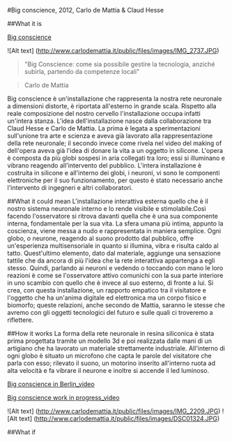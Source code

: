 #Big conscience, 2012, Carlo de Mattia & Claud Hesse

##What it is

[Big conscience](http://www.carlodemattia.it/public/?s=projects&m=category&x=30&y=69)

![Alt text] (http://www.carlodemattia.it/public/files/images/IMG_2737.JPG)


>"Big Conscience: come sia possibile gestire la tecnologia, anziché subirla, partendo da competenze locali"

>Carlo de Mattia

Big conscience è un'installazione che rappresenta la nostra rete neuronale a dimensioni distorte, è riportata all'esterno in grande scala. Rispetto alla reale composizione del nostro cervello l'installazione occupa infatti un'intera stanza. L'idea dell'installazione nasce dalla collaborazione tra Claud Hesse e Carlo de Mattia. La prima è legata a sperimentazioni sull'unione tra arte e scienza e aveva già lavorato alla rappresentazione della rete neuronale; il secondo invece come rivela nel video del making of dell'opera aveva già l'idea di donare la vita a un oggetto in silicone. 
L'opera è composta da più globi sospesi in aria collegati tra loro; essi si illuminano e vibrano reagendo all'intervento del pubblico. L'intera installazione è costruita in silicone e all'interno dei globi, i neuroni, vi sono le componenti elettroniche per il suo funzionamento, per questo è stato necessario anche l'intervento di ingegneri e altri collaboratori.

##What it could mean
L'installazione interattiva esterna quello che è il nostro sistema neuronale interno e lo rende visibile e stimolabile.Così facendo l'osservatore si ritrova davanti quella che è una sua componente interna, fondamentale per la sua vita. La sfera umana più intima, appunto la coscienza, viene messa a nudo e rappresentata in maniera semplice. Ogni globo, o neurone, reagendo al suono prodotto dal pubblico, offre un'esperienza multisensoriale in quanto si illumina, vibra e risulta caldo al tatto. Quest'ultimo elemento, dato dal materiale, aggiunge una sensazione tattile che da ancora di più l'idea che la rete interattiva appartenga a egli stesso. Quindi, parlando ai neuroni e vedendo o toccando con mano le loro reazioni è come se l'osservatore attivo comunichi con la sua parte interiore in uno scambio con quello che è invece al suo esterno, di fronte a lui.
Si crea, con questa installazione, un rapporto empatico tra il visitatore e l'oggetto che ha un'anima digitale ed elettronica ma un corpo fisico e biomorfo; queste relazioni, anche secondo de Mattia, saranno le stesse che avremo con gli oggetti tecnologici del futuro e sulle quali ci troveremo a riflettere.

##How it works
La forma della rete neuronale in resina siliconica è stata prima progettata tramite un modello 3d e poi realizzata dalle mani di un artigiano che ha lavorato un materiale strettamente industriale. All'interno di ogni globo è situato un microfono che capta le parole del visitatore che parla con esso; rilevato il suono, un motorino inserito all'interno ruota ad alta velocità e fa vibrare il neurone e inoltre si accende il led luminoso.


[Big conscience in Berlin_video](https://www.youtube.com/watch?v=cFwMLixDTQ8)

[Big conscience work in progress_video](https://vimeo.com/42039350)

![Alt text] (http://www.carlodemattia.it/public/files/images/IMG_2209.JPG)
![Alt text] (http://www.carlodemattia.it/public/files/images/DSC01324.JPG)


##What if
